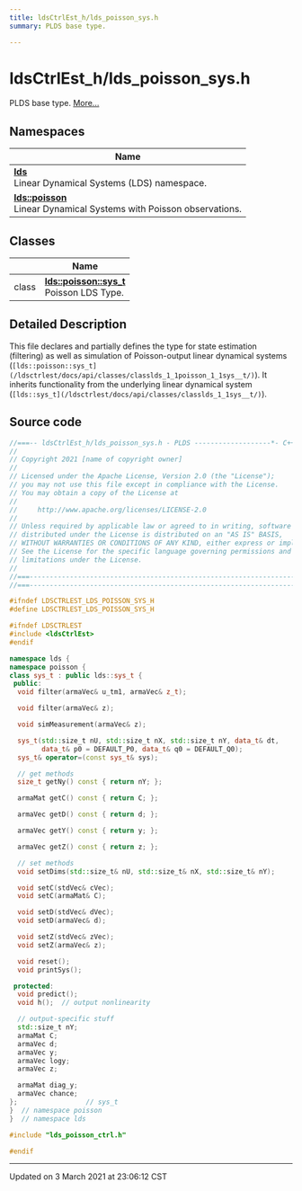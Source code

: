 ```yaml
---
title: ldsCtrlEst_h/lds_poisson_sys.h
summary: PLDS base type. 

---
```


# ldsCtrlEst_h/lds_poisson_sys.h

PLDS base type.  [More...](#detailed-description)



## Namespaces

| Name           |
| -------------- |
| **[lds](/ldsctrlest/docs/api/namespaces/namespacelds/)** <br>Linear Dynamical Systems (LDS) namespace.  |
| **[lds::poisson](/ldsctrlest/docs/api/namespaces/namespacelds_1_1poisson/)** <br>Linear Dynamical Systems with Poisson observations.  |

## Classes

|                | Name           |
| -------------- | -------------- |
| class | **[lds::poisson::sys_t](/ldsctrlest/docs/api/classes/classlds_1_1poisson_1_1sys__t/)** <br>Poisson LDS Type.  |

## Detailed Description



This file declares and partially defines the type for state estimation (filtering) as well as simulation of Poisson-output linear dynamical systems (`[lds::poisson::sys_t](/ldsctrlest/docs/api/classes/classlds_1_1poisson_1_1sys__t/)`). It inherits functionality from the underlying linear dynamical system (`[lds::sys_t](/ldsctrlest/docs/api/classes/classlds_1_1sys__t/)`). 





## Source code

```cpp
//===-- ldsCtrlEst_h/lds_poisson_sys.h - PLDS -------------------*- C++ -*-===//
//
// Copyright 2021 [name of copyright owner]
//
// Licensed under the Apache License, Version 2.0 (the "License");
// you may not use this file except in compliance with the License.
// You may obtain a copy of the License at
//
//     http://www.apache.org/licenses/LICENSE-2.0
//
// Unless required by applicable law or agreed to in writing, software
// distributed under the License is distributed on an "AS IS" BASIS,
// WITHOUT WARRANTIES OR CONDITIONS OF ANY KIND, either express or implied.
// See the License for the specific language governing permissions and
// limitations under the License.
//
//===----------------------------------------------------------------------===//
//===----------------------------------------------------------------------===//

#ifndef LDSCTRLEST_LDS_POISSON_SYS_H
#define LDSCTRLEST_LDS_POISSON_SYS_H

#ifndef LDSCTRLEST
#include <ldsCtrlEst>
#endif

namespace lds {
namespace poisson {
class sys_t : public lds::sys_t {
 public:
  void filter(armaVec& u_tm1, armaVec& z_t);

  void filter(armaVec& z);

  void simMeasurement(armaVec& z);

  sys_t(std::size_t nU, std::size_t nX, std::size_t nY, data_t& dt,
        data_t& p0 = DEFAULT_P0, data_t& q0 = DEFAULT_Q0);
  sys_t& operator=(const sys_t& sys);

  // get methods
  size_t getNy() const { return nY; };

  armaMat getC() const { return C; };

  armaVec getD() const { return d; };

  armaVec getY() const { return y; };

  armaVec getZ() const { return z; };

  // set methods
  void setDims(std::size_t& nU, std::size_t& nX, std::size_t& nY);

  void setC(stdVec& cVec);
  void setC(armaMat& C);

  void setD(stdVec& dVec);
  void setD(armaVec& d);

  void setZ(stdVec& zVec);
  void setZ(armaVec& z);

  void reset();
  void printSys();

 protected:
  void predict();
  void h();  // output nonlinearity

  // output-specific stuff
  std::size_t nY;  
  armaMat C;       
  armaVec d;       
  armaVec y;       
  armaVec logy;    
  armaVec z;       

  armaMat diag_y;  
  armaVec chance;  
};                 // sys_t
}  // namespace poisson
}  // namespace lds

#include "lds_poisson_ctrl.h"

#endif
```


-------------------------------

Updated on  3 March 2021 at 23:06:12 CST
